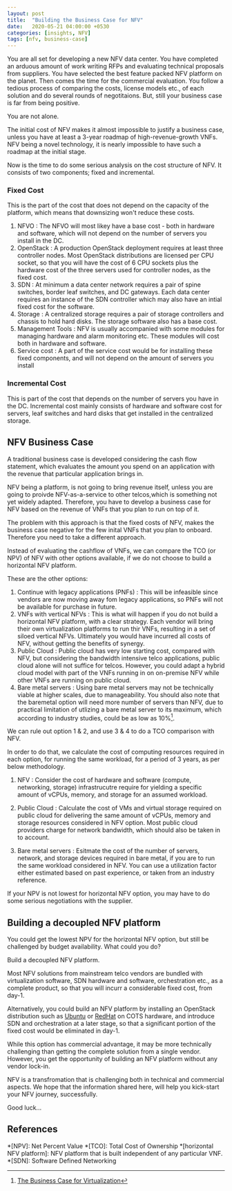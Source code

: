 ```yaml
---
layout: post
title:  "Building the Business Case for NFV"
date:   2020-05-21 04:00:00 +0530
categories: [insights, NFV]
tags: [nfv, business-case]
---
```



You are all set for developing a new NFV data center. You have completed an arduous amount of work writing RFPs and evaluating technical proposals from suppliers. You have selected the best feature packed NFV platform on the planet. Then comes the time for the commercial evaluation. You follow a tedious process of comparing the costs, license models etc., of each solution and do several rounds of negotitaions. But, still your business case is far from being positive.

You are not alone. 

The initial cost of NFV makes it almost impossible to justify a business case, unless you have at least a 3-year roadmap of high-revenue-growth VNFs. NFV being a novel technology, it is nearly impossible to have such a roadmap at the initial stage.

Now is the time to do some serious analysis on the cost structure of NFV. It consists of two components; fixed and incremental.

### Fixed Cost

This is the part of the cost that does not depend on the capacity of the platform, which means that downsizing won't reduce these costs.

1. NFVO
: The NFVO will most likey have a base cost - both in hardware and software, which will not depend on the number of servers you install in the DC.
2. OpenStack
: A production OpenStack deployment requires at least three controller nodes. Most OpenStack distributions are licensed per CPU socket, so that you will have the cost of 6 CPU sockets plus the hardware cost of the three servers used for controller nodes, as the fixed cost.
3. SDN
: At minimum a data center network requires a pair of spine switches, border leaf switches, and DC gateways. Each data center requires an instance of the SDN controller which may also have an intial fixed cost for the software.
4. Storage
: A centralized storage requires a pair of storage controllers and chassis to hold hard disks. The storage software also has a base cost.
5. Management Tools
: NFV is usually accompanied with some modules for managing hardware and alarm monitoring etc. These modules will cost both in hardware and software.
6. Service cost
: A part of the service cost would be for installing these fixed components, and will not depend on the amount of servers you install

### Incremental Cost

This is part of the cost that depends on the number of servers you have in the DC. Incremental cost mainly consists of hardware and software cost for servers, leaf switches and hard disks that get installed in the centralized storage. 

## NFV Business Case

A traditional business case is developed considering the cash flow statement, which evaluates the amount you spend on an application with the revenue that particular application brings in.

NFV being a platform, is not going to bring revenue itself, unless you are going to proivde NFV-as-a-service to other telcos,which is something not yet widely adapted. Therefore, you have to develop a business case for NFV based on the revenue of VNFs that you plan to run on top of it. 

The problem with this approach is that the fixed costs of NFV, makes the business case negative for the few inital VNFs that you plan to onboard. Therefore you need to take a different approach.

Instead of evaluating the cashflow of VNFs, we can compare the TCO (or NPV) of NFV with other options available, if we do not choose to build a horizontal NFV platform.

These are the other options:

1. Continue with legacy applications (PNFs)
: This will be infeasible since vendors are now moving away fom legacy applications, so PNFs will not be available for purchase in future.
2. VNFs with vertical NFVs
: This is what will happen if you do not build a horizontal NFV platform, with a clear strategy. Each vendor will bring their own virtualization platforms to run thir VNFs, resulting in a set of siloed vertical NFVs. Ultimately you would have incurred all costs of NFV, without getting the benefits of synergy.
3. Public Cloud
: Public cloud has very low starting cost, compared with NFV, but considering the bandwidth intensive telco applications, public cloud alone will not suffice for telcos. However, you could adapt a hybrid cloud model with part of the VNFs running in on on-premise NFV while other VNFs are running on public cloud.
4. Bare metal servers
: Using bare metal servers may not be technically viable at higher scales, due to manageability. You should also note that the baremetal option will need more number of servers than NFV, due to practical limitation of utlizing a bare metal server to its maximum, which according to industry studies, could be as low as 10%[^1].

We can rule out option 1 & 2, and use 3 & 4 to do a TCO comparison with NFV.

In order to do that, we calculate the cost of computing resources required in each option, for running the same workload, for a period of 3 years, as per below methodology.

1. NFV
: Consider the cost of hardware and software (compute, networking, storage) infrastrucutre require for yielding a specific amount of vCPUs, memory, and storage for an assumed workload.

2. Public Cloud
: Calculate the cost of VMs and virtual storage required on public cloud for delivering the same amount of vCPUs, memory and storage resources considered in NFV option. Most public cloud providers charge for network bandwidth, which should also be taken in to account.

3. Bare metal servers
: Esitmate the cost of the number of servers, network, and storage devices required in bare metal, if you are to run the same workload considered in NFV. You can use a utilization factor either estimated based on past experience, or taken from an industry reference.

If your NPV is not lowest for horizontal NFV option, you may have to do some serious negotiations with the supplier.

## Building a decoupled NFV platform

You could get the lowest NPV for the horizontal NFV option, but still be challenged by budget availability. What could you do? 

Build a decoupled NFV platform.

Most NFV solutions from mainstream telco vendors are bundled with virtualization software, SDN hardware and software, orchestration etc., as a complete product, so that you will incurr a considerable fixed cost, from day-1.

Alternatively, you could build an NFV platform by installing an OpenStack distribution such as [Ubuntu] or [RedHat] on COTS hardware, and introduce SDN and orchestration at a later stage, so that a significant portion of the fixed cost would be eliminated in day-1.

While this option has commercial advantage, it may be more technically challenging than getting the complete solution from a single vendor. However, you get the opportunity of building an NFV platform without any vendor lock-in.

NFV is a transfromation that is challenging both in technical and commercial aspects. We hope that the information shared here, will help you kick-start your NFV journey, successfully. 

Good luck...

## References
[^1]:[The Business Case for Virtualization][hp-business-case]


[hp-business-case]: http://www.hp.com/canada/promotions/midmarket/virtualization/resources/The_business_case_for_virtualization.pdf
[ubuntu]: https://ubuntu.com/openstack
[RedHat]: https://www.redhat.com/en/technologies/linux-platforms/openstack-platform

*[NPV]: Net Percent Value
*[TCO]: Total Cost of Ownership
*[horizontal NFV platform]: NFV platform that is built independent of any particular VNF.
*[SDN]: Software Defined Networking